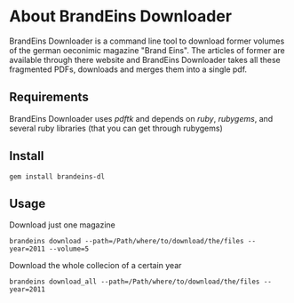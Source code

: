 # About BrandEins Downloader

BrandEins Downloader is a command line tool to download former volumes
of the german oeconimic magazine "Brand Eins". The articles of former
are available through there website and BrandEins Downloader takes all
these fragmented PDFs, downloads and merges them into a single pdf.


## Requirements
BrandEins Downloader uses *pdftk* and depends on *ruby*, *rubygems*, and
several ruby libraries (that you can get through rubygems)


## Install
`gem install brandeins-dl`


## Usage

Download just one magazine

`brandeins download --path=/Path/where/to/download/the/files --year=2011 --volume=5`

Download the whole collecion of a certain year

`brandeins download_all --path=/Path/where/to/download/the/files --year=2011`
